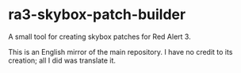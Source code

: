 # ra3-skybox-patch-builder
A small tool for creating skybox patches for Red Alert 3.

This is an English mirror of the main repository. I have no credit to its creation; all I did was translate it.
